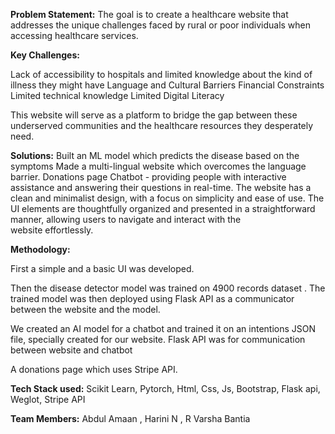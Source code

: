 **Problem Statement:**
The goal is to create a healthcare website that addresses the unique challenges faced by rural or poor individuals when accessing healthcare services. 


**Key Challenges:**

Lack of accessibility to hospitals and limited knowledge about the kind of illness they might have
Language and Cultural Barriers
Financial Constraints
Limited technical knowledge
Limited Digital Literacy

This website will serve as a platform to bridge the gap between these underserved communities and the healthcare resources they desperately need.


**Solutions:**
Built an ML model which predicts the disease based on the symptoms
Made a multi-lingual website which overcomes the language barrier.
Donations page
Chatbot - providing people with interactive assistance and answering their questions in real-time.
The website has a clean and minimalist design, with a focus on simplicity and ease of use. 
        The UI elements are thoughtfully organized and presented in a straightforward manner, allowing users to navigate and interact with the    
        website effortlessly.
        
        
**Methodology:** 

First a simple and  a basic UI was developed.

Then the disease detector model was trained on 4900 records dataset . The trained model was then deployed using Flask API as a communicator between the website and the model.

We created an AI model for a chatbot and trained it on an intentions JSON file, specially created for our website. Flask API was for communication between website and chatbot

 A donations page which uses Stripe API.
 
 **Tech Stack used:**
 Scikit Learn,
Pytorch,
Html,
Css,
Js,
Bootstrap,
Flask api,
Weglot,
Stripe API





**Team Members:**
Abdul Amaan ,
Harini N ,
R Varsha Bantia




        
        






